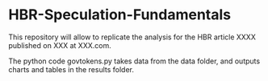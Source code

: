 # HBR-Speculation-Fundamentals

This repository will allow to replicate the analysis for the HBR article XXXX published on XXX at XXX.com.

The python code govtokens.py takes data from the data folder, and outputs charts and tables in the results folder. 

